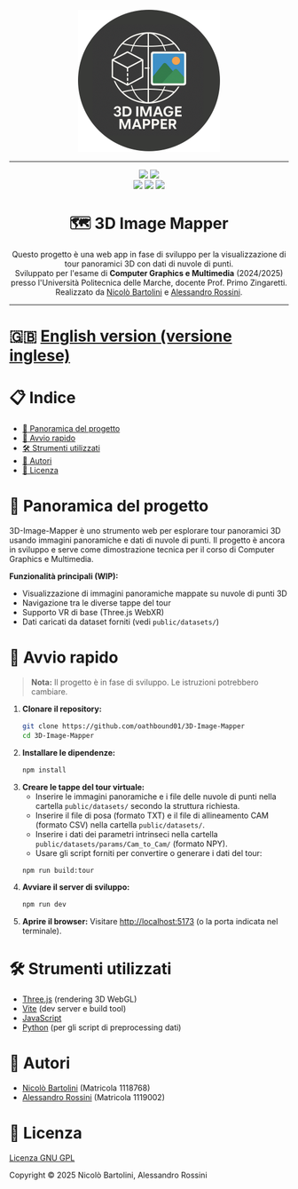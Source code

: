 <p align="center">
  <img src="logo.png" width="256"></img>
</p>

---

<p align="center">
<img src="https://forthebadge.com/images/badges/built-with-love.svg">
<img src="https://forthebadge.com/images/badges/works-on-my-machine.svg">
<br>
<img src="https://img.shields.io/badge/three.js-000000?style=for-the-badge&logo=three.js&logoColor=white">
<img src="https://img.shields.io/badge/javascript-%23323330.svg?style=for-the-badge&logo=javascript&logoColor=%23F7DF1E">
<img src="https://img.shields.io/badge/python-3670A0?style=for-the-badge&logo=python&logoColor=ffdd54">
</p>

<div align="center">
<h1>🗺️ 3D Image Mapper</h1>
Questo progetto è una web app in fase di sviluppo per la visualizzazione di tour panoramici 3D con dati di nuvole di punti.<br>
Sviluppato per l'esame di <b>Computer Graphics e Multimedia</b> (2024/2025) presso l'Università Politecnica delle Marche, docente Prof. Primo Zingaretti.<br>
Realizzato da <a href="https://github.com/nicolobartolinii">Nicolò Bartolini</a> e <a href="https://github.com/oathbound-01">Alessandro Rossini</a>.<br>
</div>

---

# 🇬🇧 [English version (versione inglese)](README.md)

# 📋 Indice

- [🎯 Panoramica del progetto](#-panoramica-del-progetto)
- [🚀 Avvio rapido](#-avvio-rapido)
- [🛠️ Strumenti utilizzati](#-strumenti-utilizzati)
- [👥 Autori](#-autori)
- [📄 Licenza](#-licenza)

# 🎯 Panoramica del progetto

3D-Image-Mapper è uno strumento web per esplorare tour panoramici 3D usando immagini panoramiche e dati di nuvole di punti. Il progetto è ancora in sviluppo e serve come dimostrazione tecnica per il corso di Computer Graphics e Multimedia.

**Funzionalità principali (WIP):**
- Visualizzazione di immagini panoramiche mappate su nuvole di punti 3D
- Navigazione tra le diverse tappe del tour
- Supporto VR di base (Three.js WebXR)
- Dati caricati da dataset forniti (vedi `public/datasets/`)

# 🚀 Avvio rapido

> **Nota:** Il progetto è in fase di sviluppo. Le istruzioni potrebbero cambiare.

1. **Clonare il repository:**
   ```bash
   git clone https://github.com/oathbound01/3D-Image-Mapper
   cd 3D-Image-Mapper
   ```
2. **Installare le dipendenze:**
   ```bash
   npm install
   ```
3. **Creare le tappe del tour virtuale:**
   - Inserire le immagini panoramiche e i file delle nuvole di punti nella cartella `public/datasets/` secondo la struttura richiesta.
   - Inserire il file di posa (formato TXT) e il file di allineamento CAM (formato CSV) nella cartella `public/datasets/`.
   - Inserire i dati dei parametri intrinseci nella cartella `public/datasets/params/Cam_to_Cam/` (formato NPY).
   - Usare gli script forniti per convertire o generare i dati del tour:
   ```bash
   npm run build:tour
   ```
4. **Avviare il server di sviluppo:**
   ```bash
   npm run dev
   ```
5. **Aprire il browser:**
   Visitare [http://localhost:5173](http://localhost:5173) (o la porta indicata nel terminale).

# 🛠️ Strumenti utilizzati

- [Three.js](https://threejs.org/) (rendering 3D WebGL)
- [Vite](https://vitejs.dev/) (dev server e build tool)
- [JavaScript](https://developer.mozilla.org/it/docs/Web/JavaScript)
- [Python](https://www.python.org/) (per gli script di preprocessing dati)

# 👥 Autori

- [Nicolò Bartolini](https://github.com/nicolobartolinii) (Matricola 1118768)
- [Alessandro Rossini](https://github.com/oathbound-01) (Matricola 1119002)

# 📄 Licenza

[Licenza GNU GPL](LICENSE)

Copyright © 2025 Nicolò Bartolini, Alessandro Rossini 